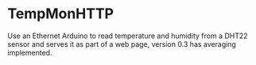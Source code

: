 # TempMonHTTP
Use an Ethernet Arduino to read temperature and humidity from a DHT22 sensor and serves it as part of a web page, version 0.3 has averaging implemented. 
